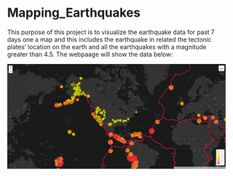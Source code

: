 # Mapping_Earthquakes

This purpose of this project is to visualize the earthquake data for past 7 days one a map and this includes the earthquake in related the tectonic plates’ location on the earth and all the earthquakes with a magnitude greater than 4.5. The webpaage will show the data below: 

![Earthquake_challenge_dark](Earthquake_Challenge/Earthquake_challenge_dark.png)
